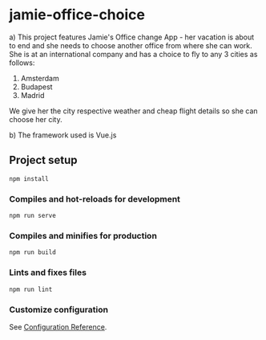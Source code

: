 # jamie-office-choice

a) This project features Jamie's Office change App - her vacation is about to end and she needs to choose another office from where she can work. She is at an international company and has a choice to fly to any 3 cities as follows:

1. Amsterdam
2. Budapest
3. Madrid

We give her the city respective weather and cheap flight details so she can choose her city.

b) The framework used is Vue.js

## Project setup
```
npm install
```

### Compiles and hot-reloads for development
```
npm run serve
```

### Compiles and minifies for production
```
npm run build
```

### Lints and fixes files
```
npm run lint
```

### Customize configuration
See [Configuration Reference](https://cli.vuejs.org/config/).
